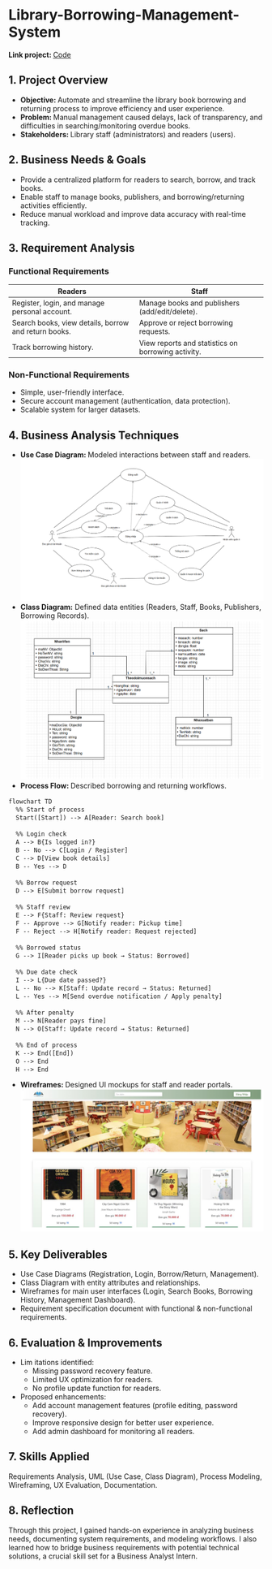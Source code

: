 # Library-Borrowing-Management-System  
<b> Link project: </b> [Code](https://github.com/lthnhuw/B2106803_LeThiHuynhNhu_project)
## 1. Project Overview  
- <B> Objective: </B> Automate and streamline the library book borrowing and returning process to improve efficiency and user experience.
- <B> Problem: </B> Manual management caused delays, lack of transparency, and difficulties in searching/monitoring overdue books.
- <B> Stakeholders: </B> Library staff (administrators) and readers (users).

## 2. Business Needs & Goals  
- Provide a centralized platform for readers to search, borrow, and track books.
- Enable staff to manage books, publishers, and borrowing/returning activities efficiently.
- Reduce manual workload and improve data accuracy with real-time tracking.

## 3. Requirement Analysis  
### Functional Requirements  

| Readers                                    | Staff                                    |
|------------------------------------------------|----------------------------------------------|
|Register, login, and manage personal account.|Manage books and publishers (add/edit/delete).|
|Search books, view details, borrow and return books.| Approve or reject borrowing requests.|
|Track borrowing history.|View reports and statistics on borrowing activity.|

### Non-Functional Requirements  
- Simple, user-friendly interface.
- Secure account management (authentication, data protection).
- Scalable system for larger datasets.

## 4. Business Analysis Techniques  
- <B> Use Case Diagram: </B> Modeled interactions between staff and readers.
![Use Case Diagram](https://github.com/lthnhuw/Library-Borrowing-Management-System/blob/main/usecasetq.png)
- <B> Class Diagram:</B> Defined data entities (Readers, Staff, Books, Publishers, Borrowing Records).
  ![Class Diagram](https://github.com/lthnhuw/Library-Borrowing-Management-System/blob/main/sodolop.png)
- <b> Process Flow: </b> Described borrowing and returning workflows.
```mermaid
flowchart TD
  %% Start of process
  Start([Start]) --> A[Reader: Search book]

  %% Login check
  A --> B{Is logged in?}
  B -- No --> C[Login / Register]
  C --> D[View book details]
  B -- Yes --> D

  %% Borrow request
  D --> E[Submit borrow request]

  %% Staff review
  E --> F{Staff: Review request}
  F -- Approve --> G[Notify reader: Pickup time]
  F -- Reject --> H[Notify reader: Request rejected]

  %% Borrowed status
  G --> I[Reader picks up book → Status: Borrowed]

  %% Due date check
  I --> L{Due date passed?}
  L -- No --> K[Staff: Update record → Status: Returned]
  L -- Yes --> M[Send overdue notification / Apply penalty]

  %% After penalty
  M --> N[Reader pays fine]
  N --> O[Staff: Update record → Status: Returned]

  %% End of process
  K --> End([End])
  O --> End
  H --> End

```
- <b> Wireframes: </b> Designed UI mockups for staff and reader portals.
![UI](https://github.com/lthnhuw/Library-Borrowing-Management-System/blob/main/trangchu.png)  

## 5. Key Deliverables  
- Use Case Diagrams (Registration, Login, Borrow/Return, Management).
- Class Diagram with entity attributes and relationships.
- Wireframes for main user interfaces (Login, Search Books, Borrowing History, Management Dashboard).
- Requirement specification document with functional & non-functional requirements.

## 6. Evaluation & Improvements  
- Lim itations identified:
  -  Missing password recovery feature.
  -  Limited UX optimization for readers.
  -  No profile update function for readers.
- Proposed enhancements:
  - Add account management features (profile editing, password recovery).
  - Improve responsive design for better user experience.
  - Add admin dashboard for monitoring all readers.
 
## 7. Skills Applied  
Requirements Analysis, UML (Use Case, Class Diagram), Process Modeling, Wireframing, UX Evaluation, Documentation.  

## 8. Reflection  
Through this project, I gained hands-on experience in analyzing business needs, documenting system requirements, and modeling workflows. I also learned how to bridge business requirements with potential technical solutions, a crucial skill set for a Business Analyst Intern.
